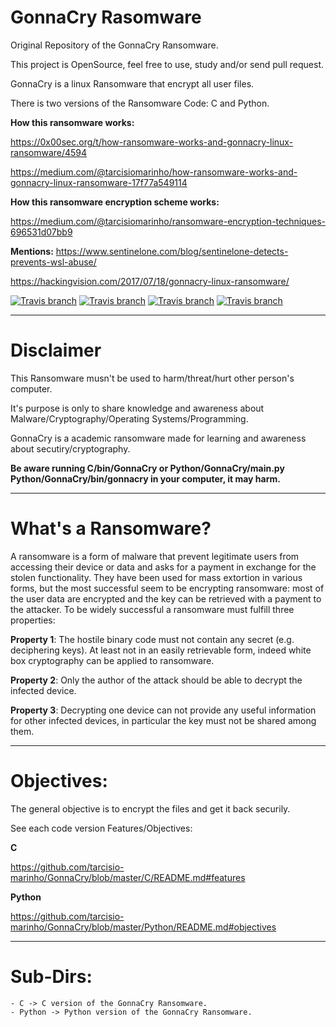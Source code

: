# GonnaCry Rasomware 
Original Repository of the GonnaCry Ransomware.

This project is OpenSource, feel free to use, study and/or send pull request.

GonnaCry is a linux Ransomware that encrypt all user files.

There is two versions of the Ransomware Code: C and Python.

**How this ransomware works:**

https://0x00sec.org/t/how-ransomware-works-and-gonnacry-linux-ransomware/4594

https://medium.com/@tarcisiomarinho/how-ransomware-works-and-gonnacry-linux-ransomware-17f77a549114

**How this ransomware encryption scheme works:**

https://medium.com/@tarcisiomarinho/ransomware-encryption-techniques-696531d07bb9

**Mentions:**
https://www.sentinelone.com/blog/sentinelone-detects-prevents-wsl-abuse/

https://hackingvision.com/2017/07/18/gonnacry-linux-ransomware/



[![Travis branch](https://img.shields.io/travis/rust-lang/rust/master.svg)](https://github.com/tarcisio-marinho/GonnaCry)
[![Travis branch](https://img.shields.io/cran/l/devtools.svg)](https://github.com/tarcisio-marinho/GonnaCry/blob/master/LICENSE)
[![Travis branch](https://img.shields.io/badge/made%20with-%3C3-red.svg)](https://github.com/tarcisio-marinho/GonnaCry)
[![Travis branch](https://img.shields.io/github/stars/tarcisio-marinho/GonnaCry.svg)](https://github.com/tarcisio-marinho/GonnaCry/stargazers)
    
-------------

# Disclaimer
This Ransomware musn't be used to harm/threat/hurt other person's computer.

It's purpose is only to share knowledge and awareness about Malware/Cryptography/Operating Systems/Programming.

GonnaCry is a academic ransomware made for learning and awareness about secutiry/cryptography.


**Be aware running C/bin/GonnaCry or Python/GonnaCry/main.py Python/GonnaCry/bin/gonnacry in your computer, it may harm.**

-------------

# What's a Ransomware?

A ransomware is a form of malware that prevent legitimate users from accessing
their device or data and asks for a payment in exchange for the stolen functionality.
They have been used for mass extortion in various forms, but the
most successful seem to be encrypting ransomware: most of the user data are
encrypted and the key can be retrieved with a payment to the attacker.
To be widely successful a ransomware must fulfill three properties:

**Property 1**: The hostile binary code must not contain any secret (e.g. deciphering
keys). At least not in an easily retrievable form, indeed white box cryptography
can be applied to ransomware.

**Property 2**: Only the author of the attack should be able to decrypt the
infected device.

**Property 3**: Decrypting one device can not provide any useful information
for other infected devices, in particular the key must not be shared among them.

-------------

# Objectives:
The general objective is to encrypt the files and get it back securily.

See each code version Features/Objectives:

**C**


https://github.com/tarcisio-marinho/GonnaCry/blob/master/C/README.md#features

**Python**


https://github.com/tarcisio-marinho/GonnaCry/blob/master/Python/README.md#objectives

-------------

# Sub-Dirs:
    - C -> C version of the GonnaCry Ransomware.
    - Python -> Python version of the GonnaCry Ransomware.

